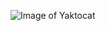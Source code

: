 ![Image of Yaktocat](https://cdn.dribbble.com/users/281624/screenshots/10115304/media/5bd7d0069b26956f1ef0e3c4ef046771.png)
